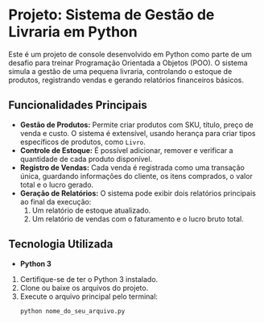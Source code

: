 # Projeto: Sistema de Gestão de Livraria em Python

Este é um projeto de console desenvolvido em Python como parte de um desafio para treinar Programação Orientada a Objetos (POO). O sistema simula a gestão de uma pequena livraria, controlando o estoque de produtos, registrando vendas e gerando relatórios financeiros básicos.

## Funcionalidades Principais

* **Gestão de Produtos:** Permite criar produtos com SKU, título, preço de venda e custo. O sistema é extensível, usando herança para criar tipos específicos de produtos, como `Livro`.
* **Controle de Estoque:** É possível adicionar, remover e verificar a quantidade de cada produto disponível.
* **Registro de Vendas:** Cada venda é registrada como uma transação única, guardando informações do cliente, os itens comprados, o valor total e o lucro gerado.
* **Geração de Relatórios:** O sistema pode exibir dois relatórios principais ao final da execução:
    1.  Um relatório de estoque atualizado.
    2.  Um relatório de vendas com o faturamento e o lucro bruto total.

##  Tecnologia Utilizada

* **Python 3**

1.  Certifique-se de ter o Python 3 instalado.
2.  Clone ou baixe os arquivos do projeto.
3.  Execute o arquivo principal pelo terminal:
    ```bash
    python nome_do_seu_arquivo.py
    ```